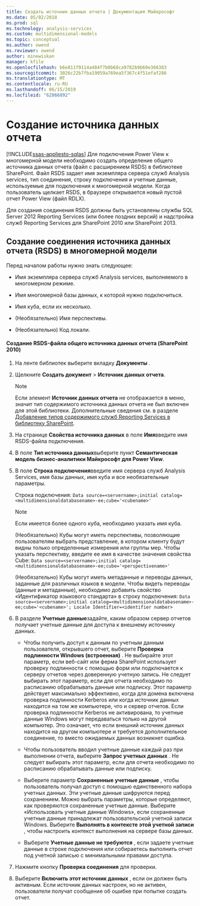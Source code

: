 ```yaml
---
title: Создать источник данных отчета | Документация Майкрософт
ms.date: 05/02/2018
ms.prod: sql
ms.technology: analysis-services
ms.custom: multidimensional-models
ms.topic: conceptual
ms.author: owend
ms.reviewer: owend
author: minewiskan
manager: kfile
ms.openlocfilehash: b6e811f9114a484f7b0b68ca9782b9b60e366383
ms.sourcegitcommit: 3026c22b7fba19059a769ea5f367c4f51efaf286
ms.translationtype: MT
ms.contentlocale: ru-RU
ms.lasthandoff: 06/15/2019
ms.locfileid: "62866892"
---
```

# <a name="create-a-report-data-source"></a>Создание источника данных отчета
[!INCLUDE[ssas-appliesto-sqlas](../../includes/ssas-appliesto-sqlas.md)]
  Для подключения Power View к многомерной модели необходимо создать определение общего источника данных отчета (файл с расширением RSDS) в библиотеке SharePoint. Файл RSDS задает имя экземпляра сервера служб Analysis services, тип соединения, строку подключения и учетные данные, используемые для подключения к многомерной модели. Когда пользователь щелкает RSDS, в браузере открывается новый пустой отчет Power View (файл RDLX).  
  
 Для создания соединения RSDS должны быть установлены службы SQL Server 2012 Reporting Services (или более поздних версий) и надстройка служб Reporting Services для SharePoint 2010 или SharePoint 2013.  
  
## <a name="create-a-report-data-source-rsds-connection-to-a-multidimensional-model"></a>Создание соединения источника данных отчета (RSDS) в многомерной модели  
 Перед началом работы нужно знать следующее:  
  
-   Имя экземпляра сервера служб Analysis services, выполняемого в многомерном режиме.  
  
-   Имя многомерной базы данных, к которой нужно подключиться.  
  
-   Имя куба, если их несколько.  
  
-   (Необязательно) Имя перспективы.  
  
-   (Необязательно) Код локали.  
  
#### <a name="to-create-a-shared-report-data-source-rsds-file-sharepoint-2010"></a>Создание RSDS-файла общего источника данных отчета (SharePoint 2010)  
  
1.  На ленте библиотек выберите вкладку **Документы** .  
  
2.  Щелкните **Создать документ** > **Источник данных отчета**.  
  
    > [!NOTE]  
    >  Если элемент **Источник данных отчета** не отображается в меню, значит тип содержимого источника данных отчета не был включен для этой библиотеки. Дополнительные сведения см. в разделе [Добавление типов содержимого служб Reporting Services в библиотеку SharePoint](../../reporting-services/report-server-sharepoint/add-reporting-services-content-types-to-a-sharepoint-library.md).  
  
3.  На странице **Свойства источника данных** в поле **Имя**введите имя RSDS-файла подключения.  
  
4.  В поле **Тип источника данных**выберите пункт **Семантическая модель бизнес-аналитики Майкрософт для Power View**.  
  
5.  В поле **Строка подключения**введите имя сервера служб Analysis Services, имя базы данных, имя куба и все необязательные параметры.  
  
     Строка подключения: `Data source=<servername>;initial catalog=<multidimensionaldatabasename>-ee;cube='<cubename>'`  
  
    > [!NOTE]  
    >  Если имеется более одного куба, необходимо указать имя куба.  
  
     (Необязательно) Кубы могут иметь перспективы, позволяющие пользователям выбрать представление, в котором клиенту будут видны только определенные измерения или группы мер. Чтобы указать перспективу, введите ее имя в качестве значения свойства Cube: `Data source=<servername>;initial catalog=<multidimensionaldatabasename>-ee;cube='<perspectivename>'`  
  
     (Необязательно) Кубы могут иметь метаданные и переводы данных, заданные для различных языков в модели. Чтобы видеть переводы (данные и метаданные), необходимо добавить свойство «Идентификатор языкового стандарта» в строку подключения: `Data source=<servername>;initial catalog=<multidimensionaldatabasename>-ee;cube='<cubename>'; Locale Identifier=<identifier number>`  
  
6.  В разделе **Учетные данные**задайте, каким образом сервер отчетов получает учетные данные для доступа к внешнему источнику данных.  
  
    -   Чтобы получить доступ к данным по учетным данным пользователя, открывшего отчет, выберите **Проверка подлинности Windows (встроенная)** . Не выбирайте этот параметр, если веб-сайт или ферма SharePoint использует проверку подлинности с помощью форм или подключается к серверу отчетов через доверенную учетную запись. Не следует выбирать этот параметр, если для отчета необходимо по расписанию обрабатывать данные или подписку. Этот параметр действует максимально эффективно, когда для домена включена проверка подлинности Kerberos или когда источник данных находится на том же компьютере, что и сервер отчетов. Если проверка подлинности Kerberos не активирована, то учетные данные Windows могут передаваться только на другой компьютер. Это означает, что если внешний источник данных находится на другом компьютере и требуется дополнительное соединение, то вместо ожидаемых данных возникнет ошибка.  
  
    -   Чтобы пользователь вводил учетные данные каждый раз при выполнении отчета, выберите **Запрос учетных данных** . Не следует выбирать этот параметр, если для отчета необходимо по расписанию обрабатывать данные или подписку.  
  
    -   Выберите параметр **Сохраненные учетные данные** , чтобы пользователь получал доступ с помощью единственного набора учетных данных. Эти учетные данные шифруются перед сохранением. Можно выбрать параметры, которые определяют, как проверяются сохраненные учетные данные. Выберите «Использовать учетные данные Windows», если сохраненные учетные данные принадлежат пользовательской учетной записи Windows. Выберите **Выполнять в контексте этой учетной записи** , чтобы настроить контекст выполнения на сервере базы данных.  
  
    -   Выберите **Учетные данные не требуются** , если задаете учетные данные в строке подключения или собираетесь выполнить отчет под учетной записью с минимальными правами доступа.  
  
7.  Нажмите кнопку **Проверка соединения** для проверки.  
  
8.  Выберите **Включить этот источник данных** , если он должен быть активным. Если источник данных настроен, но не активен, пользователи получат сообщение об ошибке при попытке создать отчет.  
  
  
